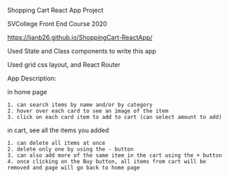 Shopping Cart React App Project

SVCollege Front End Course 2020

https://lianb26.github.io/ShoppingCart-ReactApp/

Used State and Class components to write this app

Used grid css layout, and React Router


App Description:

in home page

	1. can search items by name and/or by category
	2. hover over each card to see an image of the item
	3. click on each card item to add to cart (can select amount to add)
	
in cart, see all the items you added

	1. can delete all items at once
	2. delete only one by using the - button
	3. can also add more of the same item in the cart using the + button
	4. once clicking on the Buy button, all items from cart will be removed and page will go back to home page
	


